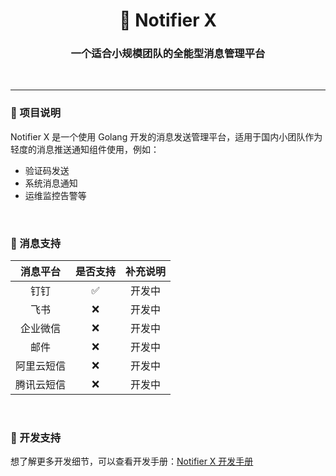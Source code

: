 <!--suppress HtmlDeprecatedAttribute -->
<h1 align="center">🥳 Notifier X</h1>
<h3 align="center">一个适合小规模团队的全能型消息管理平台</h3>

<p align="center">
  <a>
    <img src="https://img.shields.io/badge/-Golang 1.20-blue?style=flat-square&logo=go&logoColor=white" alt="">
  </a>
  <a>
    <img src="https://img.shields.io/badge/-Gin 1.9.1-blue?style=flat-square&logo=gin&logoColor=white" alt="">
  </a>
  <a>
    <img src="https://img.shields.io/badge/-MySQL-blue?style=flat-square&logo=mysql&logoColor=white" alt="">
  </a>
  <a>
    <img src="https://img.shields.io/badge/-Redis-c14438?style=flat-square&logo=redis&logoColor=white&link=mailto:ezops.cn@gmail.com" alt="">
  </a>
</p>

<hr>

### 📑 项目说明

Notifier X 是一个使用 Golang 开发的消息发送管理平台，适用于国内小团队作为轻度的消息推送通知组件使用，例如：

* 验证码发送
* 系统消息通知
* 运维监控告警等

<br>

### 📩 消息支持

| 消息平台  | 是否支持 | 补充说明 |
|:-----:|:----:|:----:|
|  钉钉   |  ✅   | 开发中  |
|  飞书   |  ❌   | 开发中  |
| 企业微信  |  ❌   | 开发中  |
|  邮件   |  ❌   | 开发中  |
| 阿里云短信 |  ❌   | 开发中  |
| 腾讯云短信 |  ❌   | 开发中  |

<br>

### 📖 开发支持

想了解更多开发细节，可以查看开发手册：[Notifier X 开发手册](./README-DEVELOP.md)